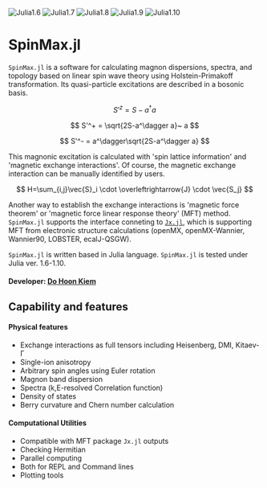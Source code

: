 

![Julia1.6](https://img.shields.io/badge/Julia-1.6-blue.svg?longCache=true)
![Julia1.7](https://img.shields.io/badge/Julia-1.7-blue.svg?longCache=true)
![Julia1.8](https://img.shields.io/badge/Julia-1.8-blue.svg?longCache=true)
![Julia1.9](https://img.shields.io/badge/Julia-1.9-blue.svg?longCache=true)
![Julia1.10](https://img.shields.io/badge/Julia-1.10-blue.svg?longCache=true)

# SpinMax.jl
`SpinMax.jl` is a software for calculating magnon dispersions, spectra, and topology based on linear spin wave theory using Holstein-Primakoff transformation. Its quasi-particle excitations are described in a bosonic basis. 


$$
S'^z = S-a^\dagger a 
$$

$$
S'^+ = \sqrt{2S-a^\dagger a}~ a 
$$

$$
S'^- = a^\dagger\sqrt{2S-a^\dagger a}  
$$


This magnonic excitation is calculated with 'spin lattice information' and 'magnetic exchange interactions'. Of course, the magnetic exchange interaction can be manually identified by users.


$$
H=\sum_{i,j}\vec{S}_i \cdot \overleftrightarrow{J} \cdot \vec{S_j} 
$$

Another way to establish the exchange interactions is 'magnetic force theorem' or 'magnetic force linear response theory' (MFT) method. 
`SpinMax.jl` supports the interface conneting to [`Jx.jl`](https://kaist-elst.github.io/Jx.jl/), which is supporting MFT from electronic structure calculations (openMX, openMX-Wannier, Wannier90, LOBSTER, ecalJ-QSGW).

`SpinMax.jl` is written based in Julia language. `SpinMax.jl` is tested under Julia ver. 1.6-1.10.

#### Developer: [Do Hoon Kiem](https://dhkiem.github.io/) 

## Capability and features
#### Physical features
* Exchange interactions as full tensors including Heisenberg, DMI, Kitaev-Γ
* Single-ion anisotropy
* Arbitrary spin angles using Euler rotation
* Magnon band dispersion
* Spectra (k,E-resolved Correlation function)
* Density of states
* Berry curvature and Chern number calculation

#### Computational Utilities
* Compatible with MFT package `Jx.jl` outputs
* Checking Hermitian
* Parallel computing 
* Both for REPL and Command lines
* Plotting tools
